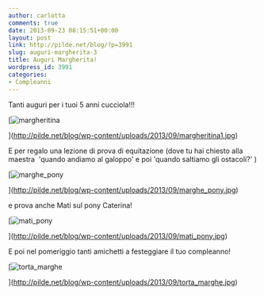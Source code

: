 ```yaml
---
author: carlotta
comments: true
date: 2013-09-23 08:15:51+00:00
layout: post
link: http://pilde.net/blog/?p=3991
slug: auguri-margherita-3
title: Auguri Margherita!
wordpress_id: 3991
categories:
- Compleanni
---
```


Tanti auguri per i tuoi 5 anni cucciola!!!

[![margheritina](http://pilde.net/blog/wp-content/uploads/2013/09/margheritina1.jpg)


](http://pilde.net/blog/wp-content/uploads/2013/09/margheritina1.jpg)


E per regalo una lezione di prova di equitazione (dove tu hai chiesto alla maestra  'quando andiamo al galoppo' e poi 'quando saltiamo gli ostacoli?' )




[![marghe_pony](http://pilde.net/blog/wp-content/uploads/2013/09/marghe_pony.jpg)


](http://pilde.net/blog/wp-content/uploads/2013/09/marghe_pony.jpg)


e prova anche Mati sul pony Caterina!

[![mati_pony](http://pilde.net/blog/wp-content/uploads/2013/09/mati_pony.jpg)


](http://pilde.net/blog/wp-content/uploads/2013/09/mati_pony.jpg)


E poi nel pomeriggio tanti amichetti a festeggiare il tuo compleanno!

[![torta_marghe](http://pilde.net/blog/wp-content/uploads/2013/09/torta_marghe.jpg)


](http://pilde.net/blog/wp-content/uploads/2013/09/torta_marghe.jpg)



